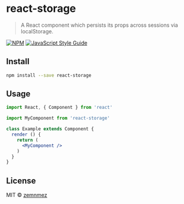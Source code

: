 # react-storage

> A React component which persists its props across sessions via localStorage.

[![NPM](https://img.shields.io/npm/v/react-storage.svg)](https://www.npmjs.com/package/react-storage) [![JavaScript Style Guide](https://img.shields.io/badge/code_style-standard-brightgreen.svg)](https://standardjs.com)

## Install

```bash
npm install --save react-storage
```

## Usage

```jsx
import React, { Component } from 'react'

import MyComponent from 'react-storage'

class Example extends Component {
  render () {
    return (
      <MyComponent />
    )
  }
}
```

## License

MIT © [zemnmez](https://github.com/zemnmez)
